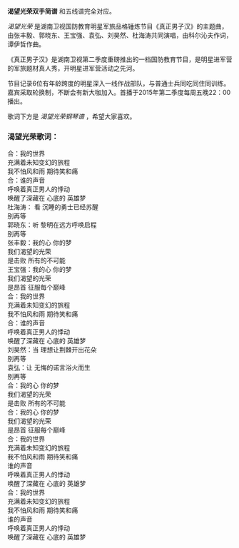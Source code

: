 

**渴望光荣双手简谱** 和五线谱完全对应。

_渴望光荣_
是湖南卫视国防教育明星军旅品格锤炼节目《真正男子汉》的主题曲，由张丰毅、郭晓东、王宝强、袁弘、刘昊然、杜海涛共同演唱，由科尔沁夫作词，谭伊哲作曲。

《真正男子汉》是湖南卫视第二季度重磅推出的一档国防教育节目，是明星进军营的军旅题材真人秀，开明星进军营活动之先河。

节目记录6位有年龄跨度的明星深入一线作战部队，与普通士兵同吃同住同训练。嘉宾采取轮换制，不断会有新大咖加入。首播于2015年第二季度每周五晚22：00播出。

歌词下方是 _渴望光荣钢琴谱_ ，希望大家喜欢。

### 渴望光荣歌词：

合：我的世界  
充满着未知变幻的旅程  
我不怕风和雨 期待笑和痛  
合：谁的声音  
呼唤着真正男人的悸动  
唤醒了深藏在 心底的 英雄梦  
杜海涛： 看 沉睡的勇士已经苏醒  
别再等  
郭晓东：听 黎明在远方呼唤启程  
别再等  
张丰毅：我的心 你的梦  
我们渴望的光荣  
是击败 所有的不可能  
王宝强：我的心 你的梦  
我们渴望的光荣  
是昂首 征服每个巅峰  
合：我的世界  
充满着未知变幻的旅程  
我不怕风和雨 期待笑和痛  
合：谁的声音  
呼唤着真正男人的悸动  
唤醒了深藏在 心底的 英雄梦  
刘昊然：当 理想让荆棘开出花朵  
别再等  
袁弘：让 无悔的诺言浴火而生  
别再等  
合：我的心 你的梦  
我们渴望的光荣  
是击败 所有的不可能  
合：我的心 你的梦  
我们渴望的光荣  
是昂首 征服每个巅峰  
合：我的世界  
充满着未知变幻的旅程  
我不怕风和雨 期待笑和痛  
谁的声音  
呼唤着真正男人的悸动  
唤醒了深藏在 心底的 英雄梦  
合：我的世界  
充满着未知变幻的旅程  
我不怕风和雨 期待笑和痛  
谁的声音  
呼唤着真正男人的悸动  
唤醒了深藏在 心底的 英雄梦

